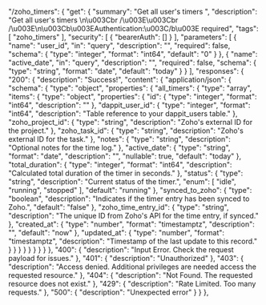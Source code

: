 "/zoho_timers": {
  "get": {
    "summary": "Get all user's timers ",
    "description": "Get all user's timers \n\u003Cbr /\u003E\u003Cbr /\u003E\n\u003Cb\u003EAuthentication:\u003C/b\u003E required",
    "tags": [
      "zoho_timers"
    ],
    "security": [
      {
        "bearerAuth": []
      }
    ],
    "parameters": [
      {
        "name": "user_id",
        "in": "query",
        "description": "",
        "required": false,
        "schema": {
          "type": "integer",
          "format": "int64",
          "default": "0"
        }
      },
      {
        "name": "active_date",
        "in": "query",
        "description": "",
        "required": false,
        "schema": {
          "type": "string",
          "format": "date",
          "default": "today"
        }
      }
    ],
    "responses": {
      "200": {
        "description": "Success!",
        "content": {
          "application/json": {
            "schema": {
              "type": "object",
              "properties": {
                "all_timers": {
                  "type": "array",
                  "items": {
                    "type": "object",
                    "properties": {
                      "id": {
                        "type": "integer",
                        "format": "int64",
                        "description": ""
                      },
                      "dappit_user_id": {
                        "type": "integer",
                        "format": "int64",
                        "description": "Table reference to your dappit_users table."
                      },
                      "zoho_project_id": {
                        "type": "string",
                        "description": "Zoho's external ID for the project."
                      },
                      "zoho_task_id": {
                        "type": "string",
                        "description": "Zoho's external ID for the task."
                      },
                      "notes": {
                        "type": "string",
                        "description": "Optional notes for the time log."
                      },
                      "active_date": {
                        "type": "string",
                        "format": "date",
                        "description": "",
                        "nullable": true,
                        "default": "today"
                      },
                      "total_duration": {
                        "type": "integer",
                        "format": "int64",
                        "description": "Calculated total duration of the timer in seconds."
                      },
                      "status": {
                        "type": "string",
                        "description": "Current status of the timer.",
                        "enum": [
                          "idle",
                          "running",
                          "stopped"
                        ],
                        "default": "running"
                      },
                      "synced_to_zoho": {
                        "type": "boolean",
                        "description": "Indicates if the timer entry has been synced to Zoho.",
                        "default": "false"
                      },
                      "zoho_time_entry_id": {
                        "type": "string",
                        "description": "The unique ID from Zoho's API for the time entry, if synced."
                      },
                      "created_at": {
                        "type": "number",
                        "format": "timestamptz",
                        "description": "",
                        "default": "now"
                      },
                      "updated_at": {
                        "type": "number",
                        "format": "timestamptz",
                        "description": "Timestamp of the last update to this record."
                      }
                    }
                  }
                }
              }
            }
          }
        }
      },
      "400": {
        "description": "Input Error. Check the request payload for issues."
      },
      "401": {
        "description": "Unauthorized"
      },
      "403": {
        "description": "Access denied. Additional privileges are needed access the requested resource."
      },
      "404": {
        "description": "Not Found. The requested resource does not exist."
      },
      "429": {
        "description": "Rate Limited. Too many requests."
      },
      "500": {
        "description": "Unexpected error"
      }
    }
  },